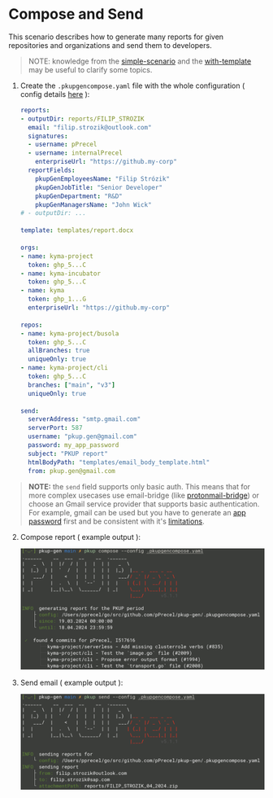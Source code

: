 # Compose and Send

This scenario describes how to generate many reports for given repositories and organizations and send them to developers.

> NOTE: knowledge from the [simple-scenario](../simple-flow/README.md) and the [with-template](../with-template/README.md) may be useful to clarify some topics.

1. Create the `.pkupgencompose.yaml` file with the whole configuration ( config details [here](../../pkg/config/config.go) ):

    ```yaml
    reports:
    - outputDir: reports/FILIP_STROZIK
      email: "filip.strozik@outlook.com"
      signatures:
      - username: pPrecel
      - username: internalPrecel
        enterpriseUrl: "https://github.my-corp"
      reportFields:
        pkupGenEmployeesName: "Filip Strózik"
        pkupGenJobTitle: "Senior Developer"
        pkupGenDepartment: "R&D"
        pkupGenManagersName: "John Wick"
    # - outputDir: ...
    
    template: templates/report.docx

    orgs:
    - name: kyma-project
      token: ghp_5...C
    - name: kyma-incubator
      token: ghp_5...C
    - name: kyma
      token: ghp_1...G
      enterpriseUrl: "https://github.my-corp"
    
    repos:
    - name: kyma-project/busola
      token: ghp_5...C
      allBranches: true
      uniqueOnly: true
    - name: kyma-project/cli
      token: ghp_5...C
      branches: ["main", "v3"]
      uniqueOnly: true
    
    send:
      serverAddress: "smtp.gmail.com"
      serverPort: 587
      username: "pkup.gen@gmail.com"
      password: my_app_password
      subject: "PKUP report"
      htmlBodyPath: "templates/email_body_template.html"
      from: pkup.gen@gmail.com
    ```

  > **NOTE:** the `send` field supports only basic auth. This means that for more complex usecases use email-bridge (like [protonmail-bridge](https://proton.me/mail/bridge)) or choose an Gmail service provider that supports basic authentication. For example, gmail can be used but you have to generate an [app password](https://support.google.com/accounts/answer/185833?hl=en) first and be consistent with it's [limitations](https://support.google.com/a/answer/166852?hl=en).

2. Compose report ( example output ):

    ![1](../../assets/screenshot-compose-and-send-1.png)

3. Send email ( example output ):

    ![2](../../assets/screenshot-compose-and-send-2.png)
